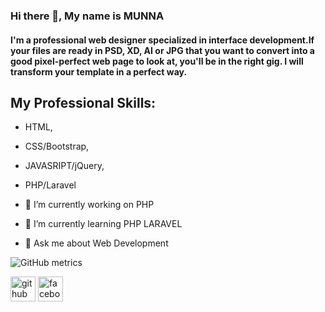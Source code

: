 ### Hi there 👋, My name is MUNNA

#### I'm a professional web designer specialized in interface development.If your files are ready in PSD, XD, AI or JPG that you want to convert into a good pixel-perfect web page to look at, you'll be in the right gig. I will transform your template in a perfect way.


My Professional Skills:
----------------------
- HTML,
- CSS/Bootstrap,
- JAVASRIPT/jQuery,
- PHP/Laravel

- 🔭 I’m currently working on PHP 
- 🌱 I’m currently learning PHP LARAVEL 
- 💬 Ask me about Web Development 

![GitHub metrics](https://metrics.lecoq.io/freelancermunna4) 


[<img src='https://cdn.jsdelivr.net/npm/simple-icons@3.0.1/icons/github.svg' alt='github' height='40'>](https://github.com/freelancermunna4) 
[<img src='https://cdn.jsdelivr.net/npm/simple-icons@3.0.1/icons/facebook.svg' alt='facebook' height='40'>](https://web.facebook.com/prgrammermunna)
